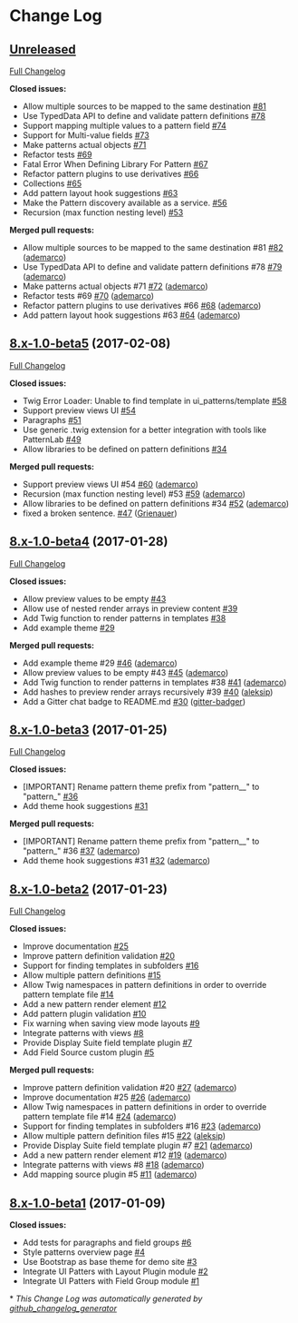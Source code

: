 # Change Log

## [Unreleased](https://github.com/nuvoleweb/ui_patterns/tree/HEAD)

[Full Changelog](https://github.com/nuvoleweb/ui_patterns/compare/8.x-1.0-beta5...HEAD)

**Closed issues:**

- Allow multiple sources to be mapped to the same destination [\#81](https://github.com/nuvoleweb/ui_patterns/issues/81)
- Use TypedData API to define and validate pattern definitions [\#78](https://github.com/nuvoleweb/ui_patterns/issues/78)
- Support mapping multiple values to a pattern field [\#74](https://github.com/nuvoleweb/ui_patterns/issues/74)
- Support for Multi-value fields [\#73](https://github.com/nuvoleweb/ui_patterns/issues/73)
- Make patterns actual objects [\#71](https://github.com/nuvoleweb/ui_patterns/issues/71)
- Refactor tests [\#69](https://github.com/nuvoleweb/ui_patterns/issues/69)
- Fatal Error When Defining Library For Pattern [\#67](https://github.com/nuvoleweb/ui_patterns/issues/67)
- Refactor pattern plugins to use derivatives [\#66](https://github.com/nuvoleweb/ui_patterns/issues/66)
- Collections [\#65](https://github.com/nuvoleweb/ui_patterns/issues/65)
- Add pattern layout hook suggestions [\#63](https://github.com/nuvoleweb/ui_patterns/issues/63)
- Make the Pattern discovery available as a service. [\#56](https://github.com/nuvoleweb/ui_patterns/issues/56)
- Recursion \(max function nesting level\) [\#53](https://github.com/nuvoleweb/ui_patterns/issues/53)

**Merged pull requests:**

- Allow multiple sources to be mapped to the same destination \#81 [\#82](https://github.com/nuvoleweb/ui_patterns/pull/82) ([ademarco](https://github.com/ademarco))
- Use TypedData API to define and validate pattern definitions \#78 [\#79](https://github.com/nuvoleweb/ui_patterns/pull/79) ([ademarco](https://github.com/ademarco))
- Make patterns actual objects \#71 [\#72](https://github.com/nuvoleweb/ui_patterns/pull/72) ([ademarco](https://github.com/ademarco))
- Refactor tests \#69 [\#70](https://github.com/nuvoleweb/ui_patterns/pull/70) ([ademarco](https://github.com/ademarco))
- Refactor pattern plugins to use derivatives \#66 [\#68](https://github.com/nuvoleweb/ui_patterns/pull/68) ([ademarco](https://github.com/ademarco))
- Add pattern layout hook suggestions \#63 [\#64](https://github.com/nuvoleweb/ui_patterns/pull/64) ([ademarco](https://github.com/ademarco))

## [8.x-1.0-beta5](https://github.com/nuvoleweb/ui_patterns/tree/8.x-1.0-beta5) (2017-02-08)
[Full Changelog](https://github.com/nuvoleweb/ui_patterns/compare/8.x-1.0-beta4...8.x-1.0-beta5)

**Closed issues:**

- Twig Error Loader: Unable to find template in ui\_patterns/template [\#58](https://github.com/nuvoleweb/ui_patterns/issues/58)
- Support preview views UI  [\#54](https://github.com/nuvoleweb/ui_patterns/issues/54)
- Paragraphs [\#51](https://github.com/nuvoleweb/ui_patterns/issues/51)
- Use generic .twig extension for a better integration with tools like PatternLab [\#49](https://github.com/nuvoleweb/ui_patterns/issues/49)
- Allow libraries to be defined on pattern definitions [\#34](https://github.com/nuvoleweb/ui_patterns/issues/34)

**Merged pull requests:**

- Support preview views UI \#54 [\#60](https://github.com/nuvoleweb/ui_patterns/pull/60) ([ademarco](https://github.com/ademarco))
- Recursion \(max function nesting level\) \#53 [\#59](https://github.com/nuvoleweb/ui_patterns/pull/59) ([ademarco](https://github.com/ademarco))
- Allow libraries to be defined on pattern definitions \#34 [\#52](https://github.com/nuvoleweb/ui_patterns/pull/52) ([ademarco](https://github.com/ademarco))
- fixed a broken sentence. [\#47](https://github.com/nuvoleweb/ui_patterns/pull/47) ([Grienauer](https://github.com/Grienauer))

## [8.x-1.0-beta4](https://github.com/nuvoleweb/ui_patterns/tree/8.x-1.0-beta4) (2017-01-28)
[Full Changelog](https://github.com/nuvoleweb/ui_patterns/compare/8.x-1.0-beta3...8.x-1.0-beta4)

**Closed issues:**

- Allow preview values to be empty [\#43](https://github.com/nuvoleweb/ui_patterns/issues/43)
- Allow use of nested render arrays in preview content [\#39](https://github.com/nuvoleweb/ui_patterns/issues/39)
- Add Twig function to render patterns in templates [\#38](https://github.com/nuvoleweb/ui_patterns/issues/38)
- Add example theme [\#29](https://github.com/nuvoleweb/ui_patterns/issues/29)

**Merged pull requests:**

- Add example theme \#29 [\#46](https://github.com/nuvoleweb/ui_patterns/pull/46) ([ademarco](https://github.com/ademarco))
- Allow preview values to be empty \#43 [\#45](https://github.com/nuvoleweb/ui_patterns/pull/45) ([ademarco](https://github.com/ademarco))
- Add Twig function to render patterns in templates \#38 [\#41](https://github.com/nuvoleweb/ui_patterns/pull/41) ([ademarco](https://github.com/ademarco))
- Add hashes to preview render arrays recursively \#39 [\#40](https://github.com/nuvoleweb/ui_patterns/pull/40) ([aleksip](https://github.com/aleksip))
- Add a Gitter chat badge to README.md [\#30](https://github.com/nuvoleweb/ui_patterns/pull/30) ([gitter-badger](https://github.com/gitter-badger))

## [8.x-1.0-beta3](https://github.com/nuvoleweb/ui_patterns/tree/8.x-1.0-beta3) (2017-01-25)
[Full Changelog](https://github.com/nuvoleweb/ui_patterns/compare/8.x-1.0-beta2...8.x-1.0-beta3)

**Closed issues:**

- \[IMPORTANT\] Rename pattern theme prefix from "pattern\_\_" to "pattern\_" [\#36](https://github.com/nuvoleweb/ui_patterns/issues/36)
- Add theme hook suggestions [\#31](https://github.com/nuvoleweb/ui_patterns/issues/31)

**Merged pull requests:**

- \[IMPORTANT\] Rename pattern theme prefix from "pattern\_\_" to "pattern\_" \#36 [\#37](https://github.com/nuvoleweb/ui_patterns/pull/37) ([ademarco](https://github.com/ademarco))
- Add theme hook suggestions \#31 [\#32](https://github.com/nuvoleweb/ui_patterns/pull/32) ([ademarco](https://github.com/ademarco))

## [8.x-1.0-beta2](https://github.com/nuvoleweb/ui_patterns/tree/8.x-1.0-beta2) (2017-01-23)
[Full Changelog](https://github.com/nuvoleweb/ui_patterns/compare/8.x-1.0-beta1...8.x-1.0-beta2)

**Closed issues:**

- Improve documentation [\#25](https://github.com/nuvoleweb/ui_patterns/issues/25)
- Improve pattern definition validation [\#20](https://github.com/nuvoleweb/ui_patterns/issues/20)
- Support for finding templates in subfolders [\#16](https://github.com/nuvoleweb/ui_patterns/issues/16)
- Allow multiple pattern definitions [\#15](https://github.com/nuvoleweb/ui_patterns/issues/15)
- Allow Twig namespaces in pattern definitions in order to override pattern template file [\#14](https://github.com/nuvoleweb/ui_patterns/issues/14)
- Add a new pattern render element  [\#12](https://github.com/nuvoleweb/ui_patterns/issues/12)
- Add pattern plugin validation [\#10](https://github.com/nuvoleweb/ui_patterns/issues/10)
- Fix warning when saving view mode layouts [\#9](https://github.com/nuvoleweb/ui_patterns/issues/9)
- Integrate patterns with views [\#8](https://github.com/nuvoleweb/ui_patterns/issues/8)
- Provide Display Suite field template plugin [\#7](https://github.com/nuvoleweb/ui_patterns/issues/7)
- Add Field Source custom plugin [\#5](https://github.com/nuvoleweb/ui_patterns/issues/5)

**Merged pull requests:**

- Improve pattern definition validation \#20 [\#27](https://github.com/nuvoleweb/ui_patterns/pull/27) ([ademarco](https://github.com/ademarco))
- Improve documentation \#25 [\#26](https://github.com/nuvoleweb/ui_patterns/pull/26) ([ademarco](https://github.com/ademarco))
- Allow Twig namespaces in pattern definitions in order to override pattern template file \#14 [\#24](https://github.com/nuvoleweb/ui_patterns/pull/24) ([ademarco](https://github.com/ademarco))
- Support for finding templates in subfolders \#16 [\#23](https://github.com/nuvoleweb/ui_patterns/pull/23) ([ademarco](https://github.com/ademarco))
- Allow multiple pattern definition files \#15 [\#22](https://github.com/nuvoleweb/ui_patterns/pull/22) ([aleksip](https://github.com/aleksip))
- Provide Display Suite field template plugin \#7 [\#21](https://github.com/nuvoleweb/ui_patterns/pull/21) ([ademarco](https://github.com/ademarco))
- Add a new pattern render element \#12 [\#19](https://github.com/nuvoleweb/ui_patterns/pull/19) ([ademarco](https://github.com/ademarco))
- Integrate patterns with views \#8 [\#18](https://github.com/nuvoleweb/ui_patterns/pull/18) ([ademarco](https://github.com/ademarco))
- Add mapping source plugin \#5 [\#11](https://github.com/nuvoleweb/ui_patterns/pull/11) ([ademarco](https://github.com/ademarco))

## [8.x-1.0-beta1](https://github.com/nuvoleweb/ui_patterns/tree/8.x-1.0-beta1) (2017-01-09)
**Closed issues:**

- Add tests for paragraphs and field groups [\#6](https://github.com/nuvoleweb/ui_patterns/issues/6)
- Style patterns overview page [\#4](https://github.com/nuvoleweb/ui_patterns/issues/4)
- Use Bootstrap as base theme for demo site [\#3](https://github.com/nuvoleweb/ui_patterns/issues/3)
- Integrate UI Patters with Layout Plugin module [\#2](https://github.com/nuvoleweb/ui_patterns/issues/2)
- Integrate UI Patters with Field Group module [\#1](https://github.com/nuvoleweb/ui_patterns/issues/1)



\* *This Change Log was automatically generated by [github_changelog_generator](https://github.com/skywinder/Github-Changelog-Generator)*